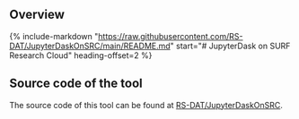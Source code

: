 ## Overview

{% include-markdown "https://raw.githubusercontent.com/RS-DAT/JupyterDaskOnSRC/main/README.md" start="# JupyterDask on SURF Research Cloud" heading-offset=2 %}


## Source code of the tool

The source code of this tool can be found at [RS-DAT/JupyterDaskOnSRC](https://github.com/RS-DAT/JupyterDaskOnSRC).